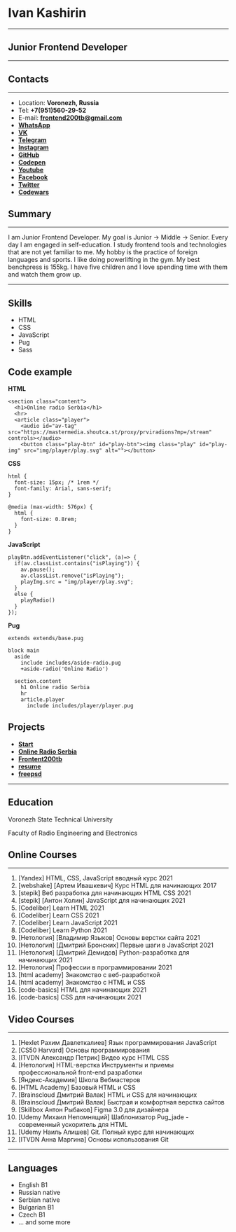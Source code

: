 # Ivan Kashirin

***

## Junior Frontend Developer

***

## Contacts

***

* Location: **Voronezh, Russia**
* Tel: **+7(951)560-29-52**
* E-mail: **frontend200tb@gmail.com**
* **[WhatsApp](https://wa.me/79507658158)**
* **[VK](https://vk.com/benchpress250)**
* **[Telegram](https://t.me/Frontend200tb)**
* **[Instagram](https://www.instagram.com/frontend200tb/)**
* **[GitHub](https://github.com/frontend200tb)**
* **[Codepen](https://codepen.io/ivan200tb/)**
* **[Youtube](https://www.youtube.com/channel/UCxQkWhcXUes0CdxvJH3B7Ug)**
* **[Facebook](https://www.facebook.com/frontend200tb)**
* **[Twitter](https://twitter.com/frontend200tb)**
* **[Codewars](https://www.codewars.com/users/frontend200tb)**

## Summary

***

I am Junior Frontend Developer. My goal is Junior -> Middle -> Senior. Every day I am engaged in self-education. I study frontend tools and technologies that are not yet familiar to me. My hobby is the practice of foreign languages and sports. I like doing powerlifting in the gym. My best benchpress is 155kg. I have five children and I love spending time with them and watch them grow up.

***

## Skills

+ HTML
+ CSS
+ JavaScript
+ Pug
+ Sass

## Code example

**HTML**
```
<section class="content">
  <h1>Online radio Serbia</h1>
  <hr>
  <article class="player">
    <audio id="av-tag" src="https://mastermedia.shoutca.st/proxy/prviradions?mp=/stream" controls></audio>
    <button class="play-btn" id="play-btn"><img class="play" id="play-img" src="img/player/play.svg" alt=""></button>
```

**CSS**
```
html {
  font-size: 15px; /* 1rem */
  font-family: Arial, sans-serif;
}

@media (max-width: 576px) {
  html {
    font-size: 0.8rem;
  }
}
```

**JavaScript**
```
playBtn.addEventListener("click", (a)=> {
  if(av.classList.contains("isPlaying")) {
    av.pause();
    av.classList.remove("isPlaying");
    playImg.src = "img/player/play.svg";
  }
  else {
    playRadio()
  }
});

```

**Pug**
```
extends extends/base.pug

block main
  aside
    include includes/aside-radio.pug
    +aside-radio('Online Radio')

  section.content
    h1 Online radio Serbia
    hr
    article.player
      include includes/player/player.pug
```

## Projects

* **[Start](https://frontend200tb.github.io/start/)**
* **[Online Radio Serbia](https://frontend200tb.github.io/radio/)**
* **[Frontent200tb](https://frontend200tb.github.io/200tb/frontend/frontend.html)**
* **[resume](https://frontend200tb.github.io/resume/)**
* **[freepsd](https://frontend200tb.github.io/freepsd/)**

***

## Education

Voronezh State Technical University

Faculty of Radio Engineering and Electronics


## Online Courses

***

1. [Yandex] HTML, CSS, JavaScript вводный курс 2021
2. [webshake] [Артем Ивашкевич] Курс HTML для начинающих 2017
3. [stepik] Веб разработка для начинающих HTML CSS 2021
4. [stepik] [Антон Холин] JavaScript для начинающих 2021
5. [Codeliber] Learn HTML 2021
6. [Codeliber] Learn CSS 2021
7. [Codeliber] Learn JavaScript 2021
8. [Codeliber] Learn Python 2021
9. [Нетология] [Владимир Языков] Основы верстки сайта 2021
10. [Нетология] [Дмитрий Бронских] Первые шаги в JavaScript 2021
11. [Нетология] [Дмитрий Демидов] Python-разработка для начинающих 2021
12. [Нетология] Профессии в программировании 2021
13. [html academy] Знакомство с веб-разработкой
14. [html academy] Знакомство с HTML и CSS
15. [code-basics] HTML для начинающих 2021
16. [code-basics] CSS для начинающих 2021

## Video Courses

***

1. [Hexlet Рахим Давлеткалиев] Язык программирования JavaScript
2. [CS50 Harvard] Основы программирования
3. [ITVDN Александр Петрик] Видео курс HTML CSS
4. [Нетология] HTML-верстка Инструменты и приемы профессиональной front-end разработки
5. [Яндекс-Академия] Школа Вебмастеров
6. [HTML Academy] Базовый HTML и CSS
7. [Brainscloud Дмитрий Валак] HTML и CSS для начинающих
8. [Brainscloud Дмитрий Валак] Быстрая и комфортная верстка сайтов
9. [Skillbox Антон Рыбаков] Figma 3.0 для дизайнера
10. [Udemy Михаил Непомнящий] Шаблонизатор Pug_jade - современный ускоритель для HTML
11. [Udemy Наиль Алишев] Git. Полный курс для начинающих
12. [ITVDN Анна Маргина] Основы использования Git

***

## Languages

- English B1
- Russian native
- Serbian native
- Bulgarian B1
- Czech B1
- ... and some more
